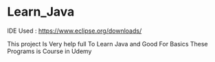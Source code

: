 # Learn_Java
IDE Used :  https://www.eclipse.org/downloads/

This project Is Very help full To Learn Java and Good For Basics 
These Programs is Course in Udemy
